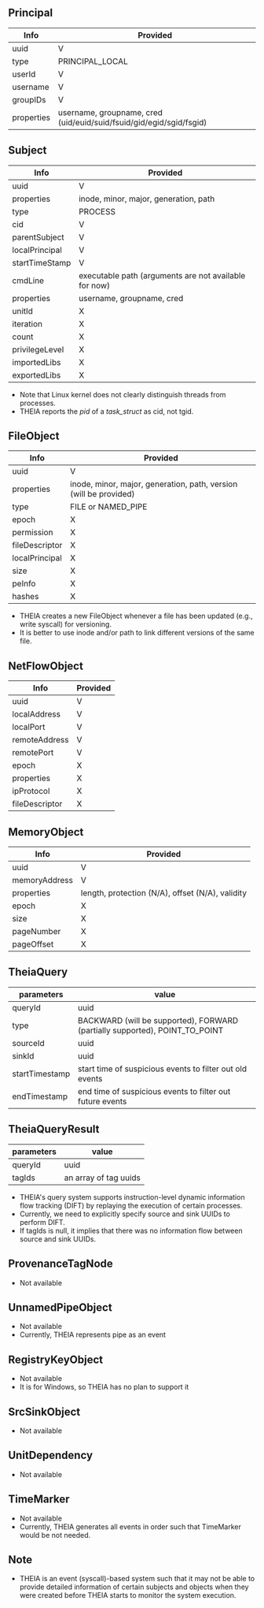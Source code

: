 Principal
----------

Info           | Provided
---------------|----------
uuid           | V
type           | PRINCIPAL_LOCAL
userId         | V
username       | V
groupIDs       | V
properties     | username, groupname, cred (uid/euid/suid/fsuid/gid/egid/sgid/fsgid)


Subject
----------

Info           | Provided
---------------|----------
uuid           | V
properties     | inode, minor, major, generation, path
type           | PROCESS
cid            | V
parentSubject  | V
localPrincipal | V
startTimeStamp | V
cmdLine        | executable path (arguments are not available for now)
properties     | username, groupname, cred
unitId         | X
iteration      | X
count          | X
privilegeLevel | X
importedLibs   | X
exportedLibs   | X

* Note that Linux kernel does not clearly distinguish threads from processes.
* THEIA reports the *pid* of a *task_struct* as cid, not tgid.

FileObject
----------

Info           | Provided
---------------|----------
uuid           | V
properties     | inode, minor, major, generation, path, version (will be provided)
type           | FILE or NAMED_PIPE
epoch          | X
permission     | X
fileDescriptor | X
localPrincipal | X
size           | X
peInfo         | X
hashes         | X

* THEIA creates a new FileObject whenever a file has been updated (e.g., write syscall) for versioning.
* It is better to use inode and/or path to link different versions of the same file.

NetFlowObject
----------

Info           | Provided
---------------|----------
uuid           | V
localAddress   | V 
localPort      | V
remoteAddress  | V
remotePort     | V
epoch          | X
properties     | X
ipProtocol     | X
fileDescriptor | X

MemoryObject
----------

Info           | Provided
---------------|----------
uuid           | V
memoryAddress  | V
properties     | length, protection (N/A), offset (N/A), validity
epoch          | X
size           | X
pageNumber     | X
pageOffset     | X

TheiaQuery
----------

parameters     | value
---------------|----------
queryId        | uuid
type           | BACKWARD (will be supported), FORWARD (partially supported), POINT_TO_POINT
sourceId       | uuid
sinkId         | uuid
startTimestamp | start time of suspicious events to filter out old events
endTimestamp   | end time of suspicious events to filter out future events

TheiaQueryResult
----------

parameters     | value
---------------|----------
queryId        | uuid
tagIds         | an array of tag uuids

* THEIA's query system supports instruction-level dynamic information flow tracking (DIFT) by replaying the execution of certain processes.
* Currently, we need to explicitly specify source and sink UUIDs to perform DIFT.
* If tagIds is null, it implies that there was no information flow between source and sink UUIDs.

ProvenanceTagNode
----------
* Not available

UnnamedPipeObject
----------
* Not available
* Currently, THEIA represents pipe as an event

RegistryKeyObject
----------
* Not available
* It is for Windows, so THEIA has no plan to support it

SrcSinkObject
----------
* Not available

UnitDependency
----------
* Not available

TimeMarker
----------
* Not available
* Currently, THEIA generates all events in order such that TimeMarker would be not needed.

Note
--------
* THEIA is an event (syscall)-based system such that it may not be able to provide detailed information of certain subjects and objects when they were created before THEIA starts to monitor the system execution.
